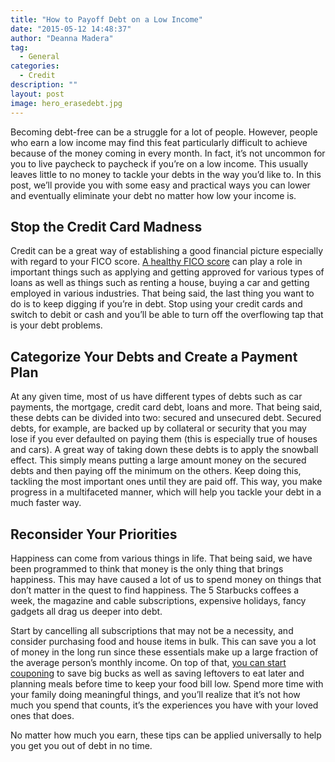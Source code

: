 ```yaml
---
title: "How to Payoff Debt on a Low Income"
date: "2015-05-12 14:48:37"
author: "Deanna Madera"
tag:
  - General
categories:
  - Credit
description: ""
layout: post
image: hero_erasedebt.jpg
---
```


Becoming debt-free can be a struggle for a lot of people. However, people who earn a low income may find this feat particularly difficult to achieve because of the money coming in every month. In fact, it’s not uncommon for you to live paycheck to paycheck if you’re on a low income. This usually leaves little to no money to tackle your debts in the way you’d like to. In this post, we’ll provide you with some easy and practical ways you can lower and eventually eliminate your debt no matter how low your income is.

## Stop the Credit Card Madness

Credit can be a great way of establishing a good financial picture especially with regard to your FICO score. [A healthy FICO score](https://www.myfico.com/crediteducation/creditscores.aspx) can play a role in important things such as applying and getting approved for various types of loans as well as things such as renting a house, buying a car and getting employed in various industries. That being said, the last thing you want to do is to keep digging if you’re in debt. Stop using your credit cards and switch to debit or cash and you’ll be able to turn off the overflowing tap that is your debt problems.

## Categorize Your Debts and Create a Payment Plan

At any given time, most of us have different types of debts such as car payments, the mortgage, credit card debt, loans and more. That being said, these debts can be divided into two: secured and unsecured debt. Secured debts, for example, are backed up by collateral or security that you may lose if you ever defaulted on paying them (this is especially true of houses and cars). A great way of taking down these debts is to apply the snowball effect. This simply means putting a large amount money on the secured debts and then paying off the minimum on the others. Keep doing this, tackling the most important ones until they are paid off. This way, you make progress in a multifaceted manner, which will help you tackle your debt in a much faster way.

## Reconsider Your Priorities

Happiness can come from various things in life. That being said, we have been programmed to think that money is the only thing that brings happiness. This may have caused a lot of us to spend money on things that don’t matter in the quest to find happiness. The 5 Starbucks coffees a week, the magazine and cable subscriptions, expensive holidays, fancy gadgets all drag us deeper into debt.

Start by cancelling all subscriptions that may not be a necessity, and consider purchasing food and house items in bulk. This can save you a lot of money in the long run since these essentials make up a large fraction of the average person’s monthly income. On top of that, [you can start couponing](https://www.frugallivingforlife.com/couponing-tips.html) to save big bucks as well as saving leftovers to eat later and planning meals before time to keep your food bill low. Spend more time with your family doing meaningful things, and you’ll realize that it’s not how much you spend that counts, it’s the experiences you have with your loved ones that does.

No matter how much you earn, these tips can be applied universally to help you get you out of debt in no time.
